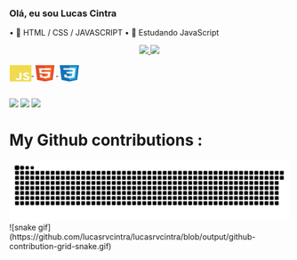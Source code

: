 ### Olá, eu sou Lucas Cintra

•⁠  ⁠🔭 HTML / CSS / JAVASCRIPT 
•⁠  ⁠🌱 Estudando JavaScript
<div align="center">
  <a href="https://github.com/lucasrvcintra">
  <img height="180em" src="https://github-readme-stats.vercel.app/api?username=lucasrvcintra&show_icons=true&theme=dark&include_all_commits=true&count_private=true"/>
  <img height="180em" src="https://github-readme-stats.vercel.app/api/top-langs/?username=lucasrvcintra&layout=compact&langs_count=7&theme=dark"/>
</div>
<div style="display: inline_block"><br>
  <img align="center" alt="Js" height="30" width="40" src="https://raw.githubusercontent.com/devicons/devicon/master/icons/javascript/javascript-plain.svg">
  <img align="center" alt="HTML" height="30" width="40" src="https://raw.githubusercontent.com/devicons/devicon/master/icons/html5/html5-original.svg">
  <img align="center" alt="CSS" height="30" width="40" src="https://raw.githubusercontent.com/devicons/devicon/master/icons/css3/css3-original.svg">
</div>
  
  ##
 
<div> 
  <a href="https://instagram.com/lucasrvcintra" target="_blank"><img src="https://img.shields.io/badge/-Instagram-%23E4405F?style=for-the-badge&logo=instagram&logoColor=white" target="_blank"></a>
  <a href = "mailto:lucasrcintra63@gmail.com"><img src="https://img.shields.io/badge/-Email-%23333?style=for-the-badge&logo=gmail&logoColor=white" target="_blank"></a>
  <a href="https://www.linkedin.com/in/lucasr-cintra/" target="_blank"><img src="https://img.shields.io/badge/-LinkedIn-%230077B5?style=for-the-badge&logo=linkedin&logoColor=white" target="_blank"></a> 
</div>


<h1>My Github contributions :</h1>
<picture>
  <source media="(prefers-color-scheme: dark)" srcset="https://raw.githubusercontent.com/lucasrvcintra/lucasrvcintra/output/github-contribution-grid-snake-dark.svg">
  <source media="(prefers-color-scheme: light)" srcset="https://raw.githubusercontent.com/lucasrvcintra/lucasrvcintra/output/github-contribution-grid-snake.svg">
  <img alt="github contribution grid snake animation" src="https://raw.githubusercontent.com/lucasrvcintra/lucasrvcintra/output/github-contribution-grid-snake.svg">
</picture>
![snake gif](https://github.com/lucasrvcintra/lucasrvcintra/blob/output/github-contribution-grid-snake.gif)
